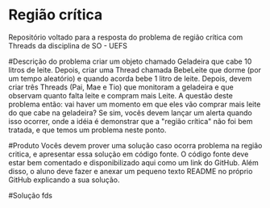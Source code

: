 # Região crítica
Repositório voltado para a resposta do problema de região crítica com Threads da disciplina de SO - UEFS

#Descrição do problema
criar um objeto chamado Geladeira que cabe 10 litros de leite. Depois, criar uma Thread chamada BebeLeite que dorme (por um tempo aleatório) e quando acorda bebe 1 litro de leite. Depois, devem criar três Threads (Pai, Mae e Tio) que monitoram a geladeira e que observam quanto falta leite e compram mais Leite. A questão deste problema então: vai haver um momento em que eles vão comprar mais leite do que cabe na geladeira? Se sim, vocês devem lançar um alerta quando isso ocorrer, onde a idéia é demonstrar que a "região crítica" não foi bem tratada, e que temos um problema neste ponto. 

#Produto
Vocês devem prover uma solução caso ocorra problema na região critica, e apresentar essa solução em código fonte. O código fonte deve estar bem comentado e disponibilizado aqui como um link do GitHub. Além disso, o aluno deve fazer e anexar um pequeno texto README no próprio GitHub explicando a sua solução.

#Solução
fds
